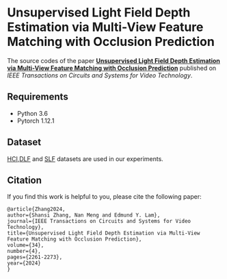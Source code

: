 # Unsupervised Light Field Depth Estimation via Multi-View Feature Matching with Occlusion Prediction
The source codes of the paper [**Unsupervised Light Field Depth Estimation via Multi-View Feature Matching with Occlusion Prediction**](https://ieeexplore.ieee.org/document/10223285) published on *IEEE Transactions on Circuits and Systems for Video Technology*.

## Requirements

* Python 3.6
* Pytorch 1.12.1

## Dataset

[HCI](https://lightfield-analysis.uni-konstanz.de/),[DLF](https://pan.baidu.com/s/17oXadMpxGU4xBmAL1lQXIQ?pwd=lfcc) and [SLF](https://pan.baidu.com/share/init?surl=8ewi7irA3tO_CmOX_94v_A&pwd=lfcc) datasets are used in our experiments.

## Citation

If you find this work is helpful to you, please cite the following paper:

```
@article{Zhang2024,
author={Shansi Zhang, Nan Meng and Edmund Y. Lam},
journal={IEEE Transactions on Circuits and Systems for Video Technology}, 
title={Unsupervised Light Field Depth Estimation via Multi-View Feature Matching with Occlusion Prediction}, 
volume={34},
number={4},
pages={2261-2273},
year={2024}
}
```
